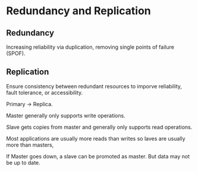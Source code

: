 # Redundancy and Replication

## Redundancy
Increasing reliability via duplication, removing single points of failure (SPOF).

## Replication
Ensure consistency between redundant resources to imporve reliability, fault tolerance, or accessibility.

Primary -> Replica.

Master generally only supports write operations.

Slave gets copies from master and generally only supports read operations.

Most applications are usually more reads than writes so laves are usually more than masters,

If Master goes down, a slave can be promoted as master. But data may not be up to date.
